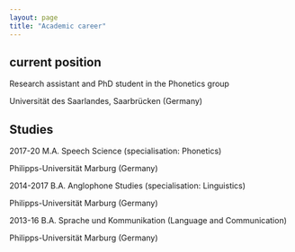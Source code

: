 ```yaml
---
layout: page
title: "Academic career"
---
```

## current position
Research assistant and PhD student in the Phonetics group

Universität des Saarlandes, Saarbrücken (Germany)


## Studies
2017-20 M.A. Speech Science (specialisation: Phonetics)

Philipps-Universität Marburg (Germany)


2014-2017 B.A. Anglophone Studies (specialisation: Linguistics)

Philipps-Universität Marburg (Germany)


2013-16 B.A. Sprache und Kommunikation (Language and Communication)

Philipps-Universität Marburg (Germany)
